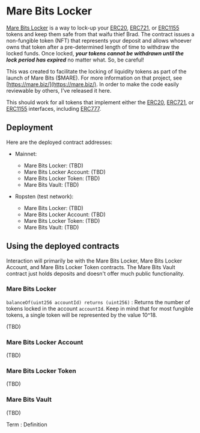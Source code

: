 # Mare Bits Locker

[Mare Bits Locker](https://locker.mare.biz/) is a way to lock-up your [ERC20](https://eips.ethereum.org/EIPS/eip-20), [ERC721](https://eips.ethereum.org/EIPS/eip-721), or [ERC1155](https://eips.ethereum.org/EIPS/eip-1155) tokens and keep them safe from that waifu thief Brad.  The contract issues a non-fungible token (NFT) that represents your deposit and allows whoever owns that token after a pre-determined length of time to withdraw the locked funds.  Once locked, ***your tokens cannot be withdrawn until the lock period has expired*** no matter what.  So, be careful!

This was created to facilitate the locking of liquidity tokens as part of the launch of Mare Bits ($MARE).  For more information on that project, see [https://mare.biz/](https://mare.biz/).  In order to make the code easily reviewable by others, I've released it here.

This should work for all tokens that implement either the [ERC20](https://eips.ethereum.org/EIPS/eip-20), [ERC721](https://eips.ethereum.org/EIPS/eip-721), or [ERC1155](https://eips.ethereum.org/EIPS/eip-1155) interfaces, including [ERC777](https://eips.ethereum.org/EIPS/eip-777).

## Deployment
Here are the deployed contract addresses:

* Mainnet:
  - Mare Bits Locker: (TBD)
  - Mare Bits Locker Account: (TBD)
  - Mare Bits Locker Token: (TBD)
  - Mare Bits Vault: (TBD)

* Ropsten (test network):
  - Mare Bits Locker: (TBD)
  - Mare Bits Locker Account: (TBD)
  - Mare Bits Locker Token: (TBD)
  - Mare Bits Vault: (TBD)

## Using the deployed contracts
Interaction will primarily be with the Mare Bits Locker, Mare Bits Locker Account, and Mare Bits Locker Token contracts.  The Mare Bits Vault contract just holds deposits and doesn't offer much public functionality.

### Mare Bits Locker
`balanceOf(uint256 accountId) returns (uint256)`
: Returns the number of tokens locked in the account `accountId`.  Keep in mind that for most fungible tokens, a single token will be represented by the value 10^18.

(TBD)

### Mare Bits Locker Account
(TBD)

### Mare Bits Locker Token
(TBD)

### Mare Bits Vault
(TBD)

Term
: Definition